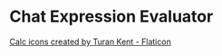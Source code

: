 # Chat Expression Evaluator
[Calc icons created by Turan Kent - Flaticon](https://www.flaticon.com/free-icons/calc)

